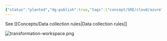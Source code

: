 ```yaml
---
{"status":"planted","dg-publish":true,"tags":["concept/SRE/cloud/azure"],"ms-learn-url":"https://learn.microsoft.com/en-us/azure/azure-monitor/essentials/data-collection-transformations-workspace","definition":"The workspace transformation data collection rule (DCR) is a special DCR that's applied directly to a Log Analytics workspace.","creation_date":"2024-05-02 18:40","permalink":"/concepts/workspace-transformation-data-collection-rule/","dgPassFrontmatter":true}
---
```


See [[Concepts/Data collection rules\|Data collection rules]]

![transformation-workspace.png](/img/user/images/transformation-workspace.png)